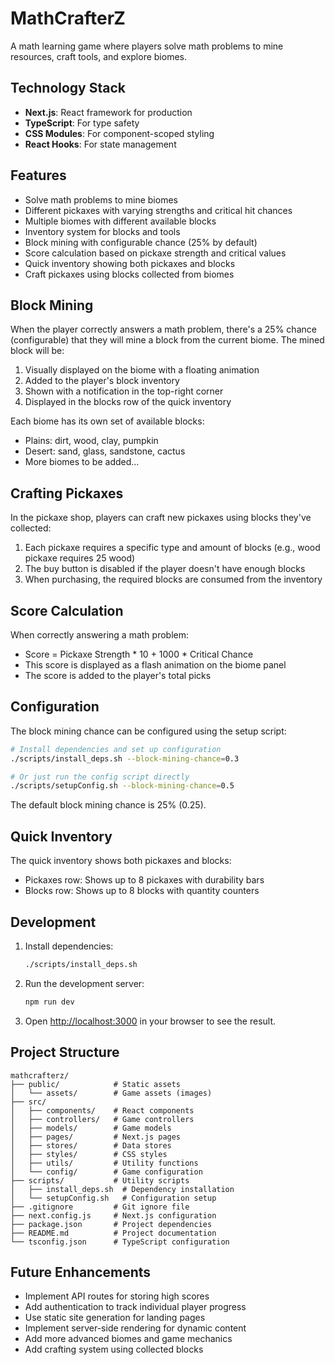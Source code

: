 # MathCrafterZ

A math learning game where players solve math problems to mine resources, craft tools, and explore biomes.

## Technology Stack

- **Next.js**: React framework for production
- **TypeScript**: For type safety
- **CSS Modules**: For component-scoped styling
- **React Hooks**: For state management

## Features

- Solve math problems to mine biomes
- Different pickaxes with varying strengths and critical hit chances
- Multiple biomes with different available blocks
- Inventory system for blocks and tools
- Block mining with configurable chance (25% by default)
- Score calculation based on pickaxe strength and critical values
- Quick inventory showing both pickaxes and blocks
- Craft pickaxes using blocks collected from biomes

## Block Mining

When the player correctly answers a math problem, there's a 25% chance (configurable) that they will mine a block from the current biome. The mined block will be:

1. Visually displayed on the biome with a floating animation
2. Added to the player's block inventory
3. Shown with a notification in the top-right corner
4. Displayed in the blocks row of the quick inventory

Each biome has its own set of available blocks:
- Plains: dirt, wood, clay, pumpkin
- Desert: sand, glass, sandstone, cactus
- More biomes to be added...

## Crafting Pickaxes

In the pickaxe shop, players can craft new pickaxes using blocks they've collected:

1. Each pickaxe requires a specific type and amount of blocks (e.g., wood pickaxe requires 25 wood)
2. The buy button is disabled if the player doesn't have enough blocks
3. When purchasing, the required blocks are consumed from the inventory

## Score Calculation

When correctly answering a math problem:
- Score = Pickaxe Strength * 10 + 1000 * Critical Chance
- This score is displayed as a flash animation on the biome panel
- The score is added to the player's total picks

## Configuration

The block mining chance can be configured using the setup script:

```bash
# Install dependencies and set up configuration
./scripts/install_deps.sh --block-mining-chance=0.3

# Or just run the config script directly
./scripts/setupConfig.sh --block-mining-chance=0.5
```

The default block mining chance is 25% (0.25).

## Quick Inventory

The quick inventory shows both pickaxes and blocks:
- Pickaxes row: Shows up to 8 pickaxes with durability bars
- Blocks row: Shows up to 8 blocks with quantity counters

## Development

1. Install dependencies:
   ```bash
   ./scripts/install_deps.sh
   ```

2. Run the development server:
   ```bash
   npm run dev
   ```

3. Open [http://localhost:3000](http://localhost:3000) in your browser to see the result.

## Project Structure

```
mathcrafterz/
├── public/            # Static assets
│   └── assets/        # Game assets (images)
├── src/
│   ├── components/    # React components
│   ├── controllers/   # Game controllers
│   ├── models/        # Game models
│   ├── pages/         # Next.js pages
│   ├── stores/        # Data stores
│   ├── styles/        # CSS styles
│   ├── utils/         # Utility functions
│   └── config/        # Game configuration
├── scripts/           # Utility scripts
│   ├── install_deps.sh  # Dependency installation
│   └── setupConfig.sh   # Configuration setup
├── .gitignore         # Git ignore file
├── next.config.js     # Next.js configuration
├── package.json       # Project dependencies
├── README.md          # Project documentation
└── tsconfig.json      # TypeScript configuration
```

## Future Enhancements

- Implement API routes for storing high scores
- Add authentication to track individual player progress
- Use static site generation for landing pages
- Implement server-side rendering for dynamic content
- Add more advanced biomes and game mechanics
- Add crafting system using collected blocks 